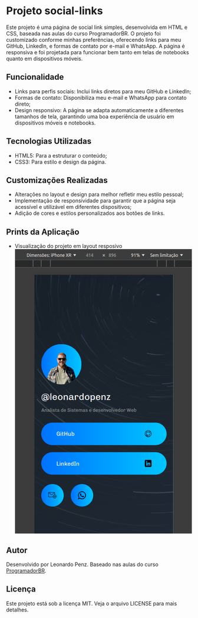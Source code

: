 # Projeto social-links

Este projeto é uma página de social link simples, desenvolvida em HTML e CSS, baseada nas aulas do curso ProgramadorBR. O projeto foi customizado conforme minhas preferências, oferecendo links para meu GitHub, LinkedIn, e formas de contato por e-mail e WhatsApp. A página é responsiva e foi projetada para funcionar bem tanto em telas de notebooks quanto em dispositivos móveis.

## Funcionalidade

- Links para perfis sociais: Inclui links diretos para meu GitHub e LinkedIn;
- Formas de contato: Disponibiliza meu e-mail e WhatsApp para contato direto;
- Design responsivo: A página se adapta automaticamente a diferentes tamanhos de tela, garantindo uma boa experiência de usuário em dispositivos móveis e notebooks.

## Tecnologias Utilizadas

- HTML5: Para a estruturar o conteúdo;
- CSS3: Para estilo e design da página.

## Customizações Realizadas

- Alterações no layout e design para melhor refletir meu estilo pessoal;
- Implementação de responsividade para garantir que a página seja acessível e utilizável em diferentes dispositivos;
- Adição de cores e estilos personalizados aos botões de links.

## Prints da Aplicação

- Visualização do projeto em layout resposivo ![Print do projeto](./assets/images/print-social-link-responsivo.png)

## Autor

Desenvolvido por Leonardo Penz. Baseado nas aulas do curso [ProgramadorBR](https://www.programadorbr.com/).

## Licença

Este projeto está sob a licença MIT. Veja o arquivo LICENSE para mais detalhes.
